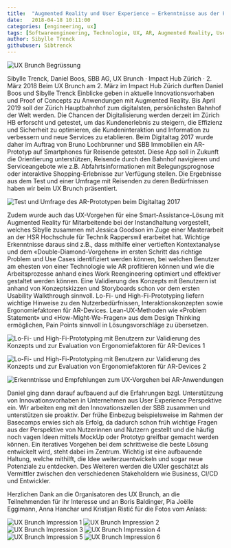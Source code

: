 ```yaml
---
title:  "Augmented Reality und User Experience – Erkenntnisse aus der Praxis"
date:   2018-04-18 10:11:00
categories: [engineering, ux]
tags: [Softwareengineering, Technologie, UX, AR, Augmented Reality, User Experience]
author: Sibylle Trenck
githubuser: Sibtrenck
---
```

![UX Brunch Begrüssung](/images/2018-04-18_1.jpg "UX Brunch Begrüssung")

Sibylle Trenck, Daniel Boos, SBB AG, UX Brunch · Impact Hub Zürich · 2. März 2018
Beim UX Brunch am 2. März im Impact Hub Zürich durften Daniel Boos und Sibylle Trenck Einblicke geben in aktuelle Innovationsvorhaben und Proof of Concepts zu Anwendungen mit Augmented Reality. Bis April 2019 soll der Zürich Hauptbahnhof zum digitalsten, persönlichsten Bahnhof der Welt werden. Die Chancen der Digitalisierung werden derzeit im Zürich HB erforscht und getestet, um das Kundenerlebnis zu steigern, die Effizienz und Sicherheit zu optimieren, die Kundeninteraktion und Information zu verbessern und neue Services zu etablieren. Beim Digitaltag 2017 wurde daher im Auftrag von Bruno Lochbrunner und SBB Immobilien ein AR-Prototyp auf Smartphones für Reisende getestet. Diese App soll in Zukunft die Orientierung unterstützen, Reisende durch den Bahnhof navigieren und Serviceangebote wie z.B. Abfahrtsinformationen mit Belegungsprognose oder interaktive Shopping-Erlebnisse zur Verfügung stellen. Die Ergebnisse aus dem Test und einer Umfrage mit Reisenden zu deren Bedürfnissen haben wir beim UX Brunch präsentiert.

![Test und Umfrage des AR-Prototypen beim Digitaltag 2017](/images/2018-04-18_2.jpg "Test und Umfrage des AR-Prototypen beim Digitaltag 2017")

Zudem wurde auch das UX-Vorgehen für eine Smart-Assistance-Lösung mit Augmented Reality für Mitarbeitende bei der Instandhaltung vorgestellt, welches Sibylle zusammen mit Jessica Goodson im Zuge einer Masterarbeit an der HSR Hochschule für Technik Rapperswil erarbeitet hat. Wichtige Erkenntnisse daraus sind z.B., dass mithilfe einer vertieften Kontextanalyse und dem «Double-Diamond-Vorgehen» im ersten Schritt das richtige Problem und Use Cases identifiziert werden können, bei welchen Benutzer am ehesten von einer Technologie wie AR profitieren können und wie die Arbeitsprozesse anhand eines Work Reengineering optimiert und effektiver gestaltet werden können. Eine Validierung des Konzepts mit Benutzern ist anhand von Konzeptskizzen und Storyboards schon vor dem ersten Usability Walkthrough sinnvoll. Lo-Fi- und High-Fi-Prototyping liefern wichtige Hinweise zu den Nutzerbedürfnissen, Interaktionskonzepten sowie Ergonomiefaktoren für AR-Devices. Lean-UX-Methoden wie «Problem Statement» und «How-Might-We-Fragen» aus dem Design Thinking ermöglichen, Pain Points sinnvoll in Lösungsvorschläge zu übersetzen.

![Lo-Fi- und High-Fi-Prototyping mit Benutzern zur Validierung des Konzepts und zur Evaluation von Ergonomiefaktoren für AR-Devices 1](/images/2018-04-18_3.jpg "Lo-Fi- und High-Fi-Prototyping mit Benutzern zur Validierung des Konzepts und zur Evaluation von Ergonomiefaktoren für AR-Devices 1")

![Lo-Fi- und High-Fi-Prototyping mit Benutzern zur Validierung des Konzepts und zur Evaluation von Ergonomiefaktoren für AR-Devices 2](/images/2018-04-18_4.jpg "Lo-Fi- und High-Fi-Prototyping mit Benutzern zur Validierung des Konzepts und zur Evaluation von Ergonomiefaktoren für AR-Devices 2")

![Erkenntnisse und Empfehlungen zum UX-Vorgehen bei AR-Anwendungen](/images/2018-04-18_5.jpg "Erkenntnisse und Empfehlungen zum UX-Vorgehen bei AR-Anwendungen")

Daniel ging dann darauf aufbauend auf die Erfahrungen bzgl. Unterstützung von Innovationsvorhaben in Unternehmen aus User Experience Perspektive ein. Wir arbeiten eng mit den Innovationszellen der SBB zusammen und unterstützen sie proaktiv. Der frühe Einbezug beispielsweise im Rahmen der Basecamps erwies sich als Erfolg, da dadurch schon früh wichtige Fragen aus der Perspektive von Nutzerinnen und Nutzern gestellt und die häufig noch vagen Ideen mittels MockUp oder Prototyp greifbar gemacht werden können. Ein iteratives Vorgehen bei dem schrittweise die beste Lösung entwickelt wird, steht dabei im Zentrum. Wichtig ist eine aufbauende Haltung, welche mithilft, die Idee weiterzuentwickeln und sogar neue Potenziale zu entdecken. Des Weiteren werden die UXler geschätzt als Vermittler zwischen den verschiedenen Stakeholdern wie Business, CI/CD und Entwickler.

Herzlichen Dank an die Organisatoren des UX Brunch, an die Teilnehmenden für ihr Interesse und an Boris Baldinger, Pia Joëlle Eggimann, Anna Hanchar und Kristijan Ristić für die Fotos vom Anlass:

![UX Brunch Impression 1](/images/2018-04-18_6.jpg "UX Brunch Impression 1")
![UX Brunch Impression 2](/images/2018-04-18_7.jpg "UX Brunch Impression 2")
![UX Brunch Impression 3](/images/2018-04-18_8.jpg "UX Brunch Impression 3")
![UX Brunch Impression 4](/images/2018-04-18_9.jpg "UX Brunch Impression 4")
![UX Brunch Impression 5](/images/2018-04-18_10.jpg "UX Brunch Impression 5")
![UX Brunch Impression 6](/images/2018-04-18_11.jpg "UX Brunch Impression 6")
